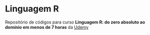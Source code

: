 # Linguagem R

Repositório de códigos para curso **Linguagem R: do zero absoluto ao domínio em menos de 7 horas** da [Udemy](https://www.udemy.com/course/linguagemrdozeroaodominio/?couponCode=ST8MT220425G3)


